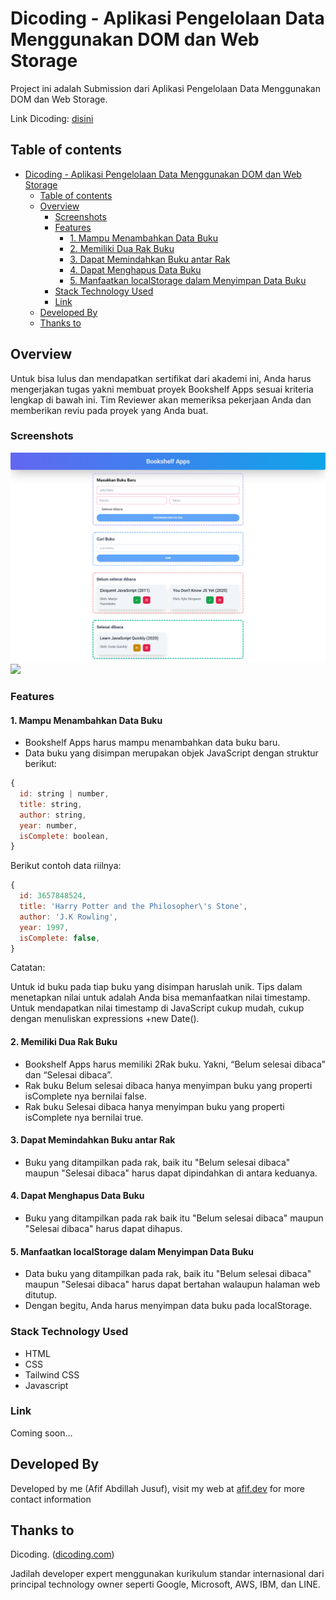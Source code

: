 # Dicoding - Aplikasi Pengelolaan Data Menggunakan DOM dan Web Storage

  Project ini adalah Submission dari Aplikasi Pengelolaan Data Menggunakan DOM dan Web Storage.

  Link Dicoding: [disini](https://www.dicoding.com/academies/315)

## Table of contents

- [Dicoding - Aplikasi Pengelolaan Data Menggunakan DOM dan Web Storage](#dicoding---aplikasi-pengelolaan-data-menggunakan-dom-dan-web-storage)
  - [Table of contents](#table-of-contents)
  - [Overview](#overview)
    - [Screenshots](#screenshots)
    - [Features](#features)
      - [1. Mampu Menambahkan Data Buku](#1-mampu-menambahkan-data-buku)
      - [2. Memiliki Dua Rak Buku](#2-memiliki-dua-rak-buku)
      - [3. Dapat Memindahkan Buku antar Rak](#3-dapat-memindahkan-buku-antar-rak)
      - [4. Dapat Menghapus Data Buku](#4-dapat-menghapus-data-buku)
      - [5. Manfaatkan localStorage dalam Menyimpan Data Buku](#5-manfaatkan-localstorage-dalam-menyimpan-data-buku)
    - [Stack Technology Used](#stack-technology-used)
    - [Link](#link)
  - [Developed By](#developed-by)
  - [Thanks to](#thanks-to)

## Overview

Untuk bisa lulus dan mendapatkan sertifikat dari akademi ini, Anda harus mengerjakan tugas yakni membuat proyek Bookshelf Apps sesuai kriteria lengkap di bawah ini. Tim Reviewer akan memeriksa pekerjaan Anda dan memberikan reviu pada proyek yang Anda buat.

### Screenshots

<img src="screenshots/desktop.png">
<img src="screenshot/tablet.png" width=256>

### Features

#### 1. Mampu Menambahkan Data Buku

- Bookshelf Apps harus mampu menambahkan data buku baru.
- Data buku yang disimpan merupakan objek JavaScript dengan struktur berikut:

```javascript
{
  id: string | number,
  title: string,
  author: string,
  year: number,
  isComplete: boolean,
}
```

Berikut contoh data riilnya:

```javascript
{
  id: 3657848524,
  title: 'Harry Potter and the Philosopher\'s Stone',
  author: 'J.K Rowling',
  year: 1997,
  isComplete: false,
}
```

Catatan:

Untuk id buku pada tiap buku yang disimpan haruslah unik. Tips dalam menetapkan nilai untuk adalah Anda bisa memanfaatkan nilai timestamp. Untuk mendapatkan nilai timestamp di JavaScript cukup mudah, cukup dengan menuliskan expressions +new Date().

#### 2. Memiliki Dua Rak Buku

- Bookshelf Apps harus memiliki 2Rak buku. Yakni, “Belum selesai dibaca” dan “Selesai dibaca”.
- Rak buku Belum selesai dibaca hanya menyimpan buku yang properti isComplete nya bernilai false.
- Rak buku Selesai dibaca hanya menyimpan buku yang properti isComplete nya bernilai true.

#### 3. Dapat Memindahkan Buku antar Rak

- Buku yang ditampilkan pada rak, baik itu "Belum selesai dibaca" maupun "Selesai dibaca" harus dapat dipindahkan di antara keduanya.

#### 4. Dapat Menghapus Data Buku

- Buku yang ditampilkan pada rak baik itu "Belum selesai dibaca" maupun "Selesai dibaca" harus dapat dihapus.

#### 5. Manfaatkan localStorage dalam Menyimpan Data Buku

- Data buku yang ditampilkan pada rak, baik itu "Belum selesai dibaca" maupun "Selesai dibaca" harus dapat bertahan walaupun halaman web ditutup.
- Dengan begitu, Anda harus menyimpan data buku pada localStorage.

### Stack Technology Used

- HTML
- CSS
- Tailwind CSS
- Javascript

### Link

  Coming soon...

## Developed By

  Developed by me (Afif Abdillah Jusuf), visit my web at [afif.dev](https://afif.dev) for more contact information

## Thanks to

  Dicoding. ([dicoding.com](https://dicoding.com))

  Jadilah developer expert menggunakan kurikulum standar internasional dari principal technology owner seperti Google, Microsoft, AWS, IBM, dan LINE.
